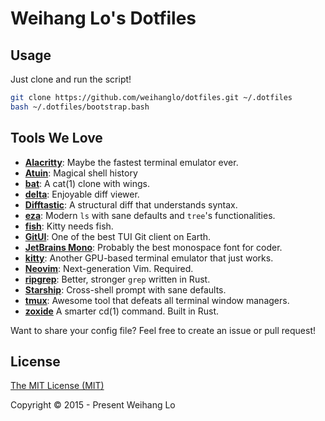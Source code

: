 # Weihang Lo's Dotfiles 

## Usage

Just clone and run the script!

```bash
git clone https://github.com/weihanglo/dotfiles.git ~/.dotfiles
bash ~/.dotfiles/bootstrap.bash
```

## Tools We Love

- [**Alacritty**]: Maybe the fastest terminal emulator ever.
- [**Atuin**]: Magical shell history 
- [**bat**]: A cat(1) clone with wings.
- [**delta**]: Enjoyable diff viewer.
- [**Difftastic**]: A structural diff that understands syntax.
- [**eza**]: Modern `ls` with sane defaults and `tree`'s functionalities.
- [**fish**]: Kitty needs fish.
- [**GitUI**]: One of the best TUI Git client on Earth.
- [**JetBrains Mono**]: Probably the best monospace font for coder.
- [**kitty**]: Another GPU-based terminal emulator that just works.
- [**Neovim**]: Next-generation Vim. Required.
- [**ripgrep**]: Better, stronger `grep` written in Rust.
- [**Starship**]: Cross-shell prompt with sane defaults.
- [**tmux**]: Awesome tool that defeats all terminal window managers.
- [**zoxide**] A smarter cd(1) command. Built in Rust.

Want to share your config file? 
Feel free to create an issue or pull request!

## License

[The MIT License (MIT)](LICENSE)

Copyright © 2015 - Present Weihang Lo

[**Alacritty**]: https://github.com/jwilm/alacritty
[**Atuin**]: https://atuin.sh/
[**bat**]: https://github.com/sharkdp/bat
[**delta**]: https://github.com/dandavison/delta
[**Difftastic**]: https://difftastic.wilfred.me.uk/
[**eza**]: https://github.com/eza-community/eza
[**fish**]: https://fishshell.com/
[**GitUI**]: https://github.com/extrawurst/gitui
[**JetBrains Mono**]: https://www.jetbrains.com/lp/mono/
[**kitty**]: https://sw.kovidgoyal.net/kitty/
[**Neovim**]: https://neovim.io
[**ripgrep**]: https://github.com/burntsushi/ripgrep
[**Starship**]: https://starship.rs
[**tmux**]: https://tmux.github.io
[**zoxide**]: https://github.com/ajeetdsouza/zoxide
